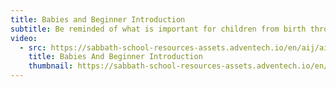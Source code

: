 ```yaml
---
title: Babies and Beginner Introduction
subtitle: Be reminded of what is important for children from birth through three years of age when it comes to setting good routines for spiritual learning.
video:
  - src: https://sabbath-school-resources-assets.adventech.io/en/aij/aij-training-videos/assets/en-aij-babies-and-beginner-introduction.mp4
    title: Babies And Beginner Introduction
    thumbnail: https://sabbath-school-resources-assets.adventech.io/en/aij/aij-training-videos/assets/en-aij-babies-and-beginner-introduction.webp
---
```

